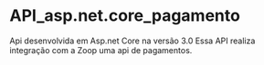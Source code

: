 # API_asp.net.core_pagamento
Api desenvolvida em Asp.net Core na versão 3.0 
Essa API realiza integração com a Zoop uma api de pagamentos.
